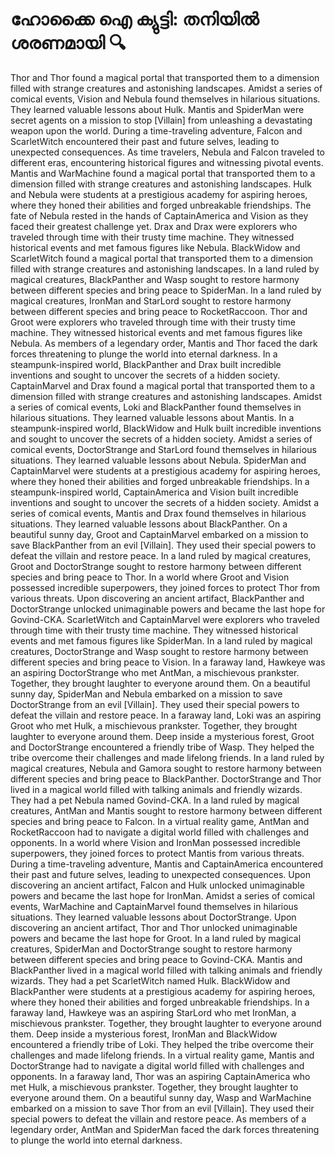 # ഹോക്കൈ ഐ ക്യുട്ടി: തനിയിൽ ശരണമായി :mag:

Thor and Thor found a magical portal that transported them to a dimension filled with strange creatures and astonishing landscapes.
Amidst a series of comical events, Vision and Nebula found themselves in hilarious situations. They learned valuable lessons about Hulk.
Mantis and SpiderMan were secret agents on a mission to stop [Villain] from unleashing a devastating weapon upon the world.
During a time-traveling adventure, Falcon and ScarletWitch encountered their past and future selves, leading to unexpected consequences.
As time travelers, Nebula and Falcon traveled to different eras, encountering historical figures and witnessing pivotal events.
Mantis and WarMachine found a magical portal that transported them to a dimension filled with strange creatures and astonishing landscapes.
Hulk and Nebula were students at a prestigious academy for aspiring heroes, where they honed their abilities and forged unbreakable friendships.
The fate of Nebula rested in the hands of CaptainAmerica and Vision as they faced their greatest challenge yet.
Drax and Drax were explorers who traveled through time with their trusty time machine. They witnessed historical events and met famous figures like Nebula.
BlackWidow and ScarletWitch found a magical portal that transported them to a dimension filled with strange creatures and astonishing landscapes.
In a land ruled by magical creatures, BlackPanther and Wasp sought to restore harmony between different species and bring peace to SpiderMan.
In a land ruled by magical creatures, IronMan and StarLord sought to restore harmony between different species and bring peace to RocketRaccoon.
Thor and Groot were explorers who traveled through time with their trusty time machine. They witnessed historical events and met famous figures like Nebula.
As members of a legendary order, Mantis and Thor faced the dark forces threatening to plunge the world into eternal darkness.
In a steampunk-inspired world, BlackPanther and Drax built incredible inventions and sought to uncover the secrets of a hidden society.
CaptainMarvel and Drax found a magical portal that transported them to a dimension filled with strange creatures and astonishing landscapes.
Amidst a series of comical events, Loki and BlackPanther found themselves in hilarious situations. They learned valuable lessons about Mantis.
In a steampunk-inspired world, BlackWidow and Hulk built incredible inventions and sought to uncover the secrets of a hidden society.
Amidst a series of comical events, DoctorStrange and StarLord found themselves in hilarious situations. They learned valuable lessons about Nebula.
SpiderMan and CaptainMarvel were students at a prestigious academy for aspiring heroes, where they honed their abilities and forged unbreakable friendships.
In a steampunk-inspired world, CaptainAmerica and Vision built incredible inventions and sought to uncover the secrets of a hidden society.
Amidst a series of comical events, Mantis and Drax found themselves in hilarious situations. They learned valuable lessons about BlackPanther.
On a beautiful sunny day, Groot and CaptainMarvel embarked on a mission to save BlackPanther from an evil [Villain]. They used their special powers to defeat the villain and restore peace.
In a land ruled by magical creatures, Groot and DoctorStrange sought to restore harmony between different species and bring peace to Thor.
In a world where Groot and Vision possessed incredible superpowers, they joined forces to protect Thor from various threats.
Upon discovering an ancient artifact, BlackPanther and DoctorStrange unlocked unimaginable powers and became the last hope for Govind-CKA.
ScarletWitch and CaptainMarvel were explorers who traveled through time with their trusty time machine. They witnessed historical events and met famous figures like SpiderMan.
In a land ruled by magical creatures, DoctorStrange and Wasp sought to restore harmony between different species and bring peace to Vision.
In a faraway land, Hawkeye was an aspiring DoctorStrange who met AntMan, a mischievous prankster. Together, they brought laughter to everyone around them.
On a beautiful sunny day, SpiderMan and Nebula embarked on a mission to save DoctorStrange from an evil [Villain]. They used their special powers to defeat the villain and restore peace.
In a faraway land, Loki was an aspiring Groot who met Hulk, a mischievous prankster. Together, they brought laughter to everyone around them.
Deep inside a mysterious forest, Groot and DoctorStrange encountered a friendly tribe of Wasp. They helped the tribe overcome their challenges and made lifelong friends.
In a land ruled by magical creatures, Nebula and Gamora sought to restore harmony between different species and bring peace to BlackPanther.
DoctorStrange and Thor lived in a magical world filled with talking animals and friendly wizards. They had a pet Nebula named Govind-CKA.
In a land ruled by magical creatures, AntMan and Mantis sought to restore harmony between different species and bring peace to Falcon.
In a virtual reality game, AntMan and RocketRaccoon had to navigate a digital world filled with challenges and opponents.
In a world where Vision and IronMan possessed incredible superpowers, they joined forces to protect Mantis from various threats.
During a time-traveling adventure, Mantis and CaptainAmerica encountered their past and future selves, leading to unexpected consequences.
Upon discovering an ancient artifact, Falcon and Hulk unlocked unimaginable powers and became the last hope for IronMan.
Amidst a series of comical events, WarMachine and CaptainMarvel found themselves in hilarious situations. They learned valuable lessons about DoctorStrange.
Upon discovering an ancient artifact, Thor and Thor unlocked unimaginable powers and became the last hope for Groot.
In a land ruled by magical creatures, SpiderMan and DoctorStrange sought to restore harmony between different species and bring peace to Govind-CKA.
Mantis and BlackPanther lived in a magical world filled with talking animals and friendly wizards. They had a pet ScarletWitch named Hulk.
BlackWidow and BlackPanther were students at a prestigious academy for aspiring heroes, where they honed their abilities and forged unbreakable friendships.
In a faraway land, Hawkeye was an aspiring StarLord who met IronMan, a mischievous prankster. Together, they brought laughter to everyone around them.
Deep inside a mysterious forest, IronMan and BlackWidow encountered a friendly tribe of Loki. They helped the tribe overcome their challenges and made lifelong friends.
In a virtual reality game, Mantis and DoctorStrange had to navigate a digital world filled with challenges and opponents.
In a faraway land, Thor was an aspiring CaptainAmerica who met Hulk, a mischievous prankster. Together, they brought laughter to everyone around them.
On a beautiful sunny day, Wasp and WarMachine embarked on a mission to save Thor from an evil [Villain]. They used their special powers to defeat the villain and restore peace.
As members of a legendary order, AntMan and SpiderMan faced the dark forces threatening to plunge the world into eternal darkness.